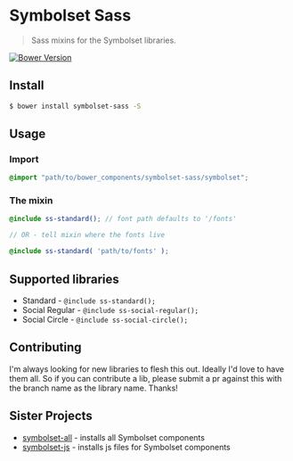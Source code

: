 # Symbolset Sass

> Sass mixins for the Symbolset libraries.

[![Bower Version](http://img.shields.io/bower/v/symbolset-sass.svg)](https://github.com/kuatsure/symbolset-sass)

## Install

```bash
$ bower install symbolset-sass -S
```

## Usage

### Import

```scss
@import "path/to/bower_components/symbolset-sass/symbolset";
```

### The mixin

```scss
@include ss-standard(); // font path defaults to '/fonts'

// OR - tell mixin where the fonts live

@include ss-standard( 'path/to/fonts' );
```

## Supported libraries

* Standard - `@include ss-standard();`
* Social Regular - `@include ss-social-regular();`
* Social Circle - `@include ss-social-circle();`

## Contributing

I'm always looking for new libraries to flesh this out. Ideally I'd love to have them all. So if you can contribute a lib, please submit a pr against this with the branch name as the library name. Thanks!

## Sister Projects

* [symbolset-all](https://github.com/kuatsure/symbolset-all) - installs all Symbolset components
* [symbolset-js](https://github.com/kuatsure/symbolset-js) - installs js files for Symbolset components
